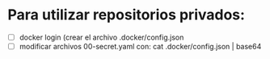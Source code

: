 # Para utilizar repositorios privados:

- [ ] docker login (crear el archivo .docker/config.json
- [ ] modificar archivos 00-secret.yaml con: cat .docker/config.json | base64

